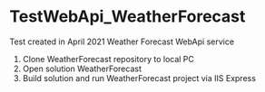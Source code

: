 # TestWebApi_WeatherForecast
Test created in April  2021
Weather Forecast WebApi service

1. Clone WeatherForecast repository to local PC
2. Open solution WeatherForecast
3. Build solution and run WeatherForecast project via IIS Express